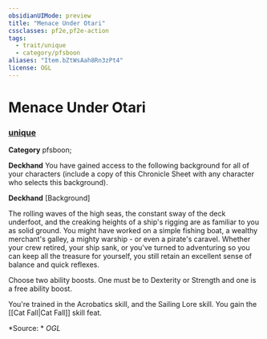 ```yaml
---
obsidianUIMode: preview
title: "Menace Under Otari"
cssclasses: pf2e,pf2e-action
tags:
  - trait/unique
  - category/pfsboon
aliases: "Item.bZtWsAah8Rn3zPt4"
license: OGL
---
```

# Menace Under Otari

### [unique](cool%20folder/Important%20stuff/Bestiary/zz_traits/unique.md "Unique Rarity Trait")

**Category** pfsboon; 




**Deckhand** You have gained access to the following background for all of your characters (include a copy of this Chronicle Sheet with any character who selects this background).

**Deckhand** \[Background\]

The rolling waves of the high seas, the constant sway of the deck underfoot, and the creaking heights of a ship's rigging are as familiar to you as solid ground. You might have worked on a simple fishing boat, a wealthy merchant's galley, a mighty warship - or even a pirate's caravel. Whether your crew retired, your ship sank, or you've turned to adventuring so you can keep all the treasure for yourself, you still retain an excellent sense of balance and quick reflexes.

Choose two ability boosts. One must be to Dexterity or Strength and one is a free ability boost.

You're trained in the Acrobatics skill, and the Sailing Lore skill. You gain the [[Cat Fall|Cat Fall]] skill feat.

*Source: *
*OGL*